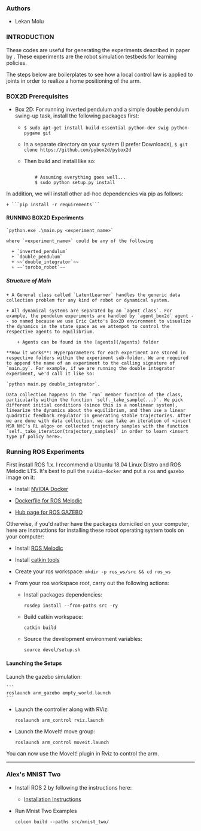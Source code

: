 ### Authors

+ Lekan Molu


### INTRODUCTION

These codes are useful for generating the experiments described in paper <such and such> by <such and such>. These experiments are the robot simulation testbeds  for learning  <such and such> policies.

The steps below are boilerplates to see how a local control law is applied to joints in order to realize a home positioning of the arm.

### BOX2D Prerequisites

+ Box 2D: For running inverted pendulum and a simple double pendulum swing-up task, install the following packages first:

    + `$ sudo apt-get install build-essential python-dev swig python-pygame git`

    + In a separate directory on your system (I prefer Downloads), `$ git clone https://github.com/pybox2d/pybox2d`

    + Then build and install like so:
      ```$ python setup.py build

          # Assuming everything goes well...
          $ sudo python setup.py install
      ```

In addition, we will install other ad-hoc dependencies via pip as follows:

    + ```pip install -r requirements```



#### RUNNING BOX2D Experiments

    `python.exe .\main.py <experiment_name>`

    where `<experiment_name>` could be any of the following

      + `inverted_pendulum`
      + `double_pendulum`
      + ~~`double_integrator`~~
      + ~~`torobo_robot`~~


##### Structure of Main

    + A General class called `LatentLearner` handles the generic data collection problem for any kind of robot or dynamical system.

    + All dynamical systems are separated by an `agent class`. For example, the pendulum experiments are handled by `agent_box2d` agent -- so named because we use Eric Catto's Box2D environment to visualize the dynamics in the state space as we attempot to control the respective agents to equilibrium.

        + Agents can be found in the [agents](/agents) folder

    **How it works**: Hyperparameters for each experiment are stored in respective folders within the experiment sub-folder. We are required to append the name of an experiment to the calling signature of `main.py`. For example, if we are running the double integrator experiment, we'd call it like so:

    `python main.py double_integrator`.

    Data collection happens in the `run` member function of the class, particularly within the function `self._take_sample(...)`. We pick different initial conditions (since this is a nonlinear system), linearize the dynamics about the equilibrium, and then use a linear quadratic feedback regulator in generating stable trajectories. After we are done with data collection, we can take an iteration of <insert MSR NYC's RL algo> on collected trajectory samples with the function `self._take_iteration(trajectory_samples)` in order to learn <insert type pf policy here>.


### Running ROS Experiments

First install ROS 1.x. I recommend a Ubuntu 18.04 Linux Distro and ROS Melodic LTS.
It's best to pull the `nvidia-docker` and put a `ros` and `gazebo` image on it:

  + Install [NVIDIA Docker](https://docs.nvidia.com/datacenter/cloud-native/container-toolkit/install-guide.html)

  + [Dockerfile for ROS Melodic](https://hub.docker.com/layers/amd64/ros/melodic/images/sha256-6c99c80a97d9a6af8b830bd34c028e9a80d42138ab0d4ab9bfa78998c70c0954?context=explore)

  + [Hub page for ROS GAZEBO](https://hub.docker.com/_/gazebo)

Otherwise, if you'd rather have the packages domiciled on your computer, here are
instructions for installing these robot operating system tools on your computer:

  + Install [ROS Melodic](http://wiki.ros.org/melodic/Installation/Ubuntu)

  + Install [catkin tools](https://catkin-tools.readthedocs.io/en/latest/installing.html)

  + Create your ros workspace: `mkdir -p ros_ws/src && cd ros_ws`

  + From your ros workspace root, carry out the following actions:

    + Install packages dependencies:

      ```
      rosdep install --from-paths src -ry
      ```

    + Build catkin workspace:

      ```
      catkin build
      ```

    + Source the development environment variables:

      ```
      source devel/setup.sh
      ```

#### Launching the Setups

  Launch the gazebo simulation:

    ```
    roslaunch arm_gazebo empty_world.launch
    ```

  + Launch the controller along with RViz:

      ```
      roslaunch arm_control rviz.launch
      ```

  + Launch the MoveIt! move group:
      ```
      roslaunch arm_control moveit.launch
      ```

  You can now use the MoveIt! plugin in Rviz to control the arm.
___

### Alex's MNIST Two

+ Install ROS 2 by following the instructions here:

  - [Installation Instructions](https://docs.ros.org/en/foxy/Tutorials/Creating-Your-First-ROS2-Package.html)

+ Run Mnist Two Examples

   ```colcon build --paths src/mnist_two/```
